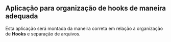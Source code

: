 ## Aplicação para organização de hooks de maneira adequada

Esta aplicação será montada da maneira correta em relação a organização de **Hooks** e separação de arquivos.
